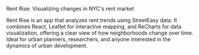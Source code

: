 Rent Rise: Visualizing changes in NYC's rent market

Rent Rise is an app that analyzes rent trends using StreetEasy data. It combines React, Leaflet for interactive mapping, and ReCharts for data visualization, offering a clear view of how neighborhoods change over time. Ideal for urban planners, researchers, and anyone interested in the dynamics of urban development.
